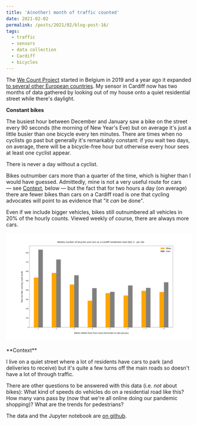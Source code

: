 ```yaml
---
title: 'A(nother) month of traffic counted'
date: 2021-02-02
permalink: /posts/2021/02/blog-post-16/
tags:
  - traffic
  - sensors
  - data collection
  - Cardiff
  - bicycles
---
```


The [We Count Project](https://www.we-count.net/about) started in Belgium in 2019 and a year ago it expanded [to several other European countries](https://www.bbc.co.uk/news/world-europe-51123760). My sensor in Cardiff now has two months of data gathered by looking out of my house onto a quiet residential street while there's daylight.

**Constant bikes**

The busiest hour between December and January saw a bike on the street every 90 seconds (the morning of New Year's Eve) but on average it's just a little busier than one bicycle every ten minutes. There are times when no cyclists go past but generally it's remarkably constant: if you wait two days, on average, there will be a bicycle-free hour but otherwise every hour sees at least one cyclist appear.

There is never a day without a cyclist.

Bikes outnumber cars more than a quarter of the time, which is higher than I would have guessed. Admittedly, mine is not a very useful route for cars — see [Context](#context), below — but the fact that for two hours a day (on average) there are fewer bikes than cars on a Cardiff road is one that cycling advocates will point to as evidence that "it *can* be done".

Even if we include bigger vehicles, bikes still outnumbered all vehicles in 20% of the hourly counts. Viewed weekly of course, there are always more cars.

![bikes and cars on a Cardiff road](/images/bikes_cars_total.png)

<a name="context">
**Context**
</a>

I live on a quiet street where a lot of residents have cars to park (and deliveries to receive) but it's quite a few turns off the main roads so doesn't have a lot of through traffic.

There are other questions to be answered with this data (i.e. *not* about bikes): What kind of speeds do vehicles do on a residential road like this? How many vans pass by (now that we're all online doing our pandemic shopping)? What are the trends for pedestrians?

The data and the Jupyter notebook are [on github](https://github.com/aodhanlutetiae/cardiff_traffic/tree/main/analysis_gh_2).
